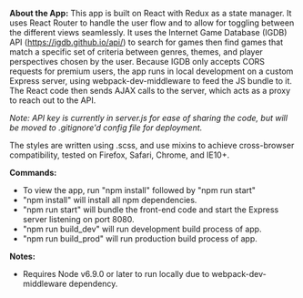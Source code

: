 **About the App:**
This app is built on React with Redux as a state manager. It uses React Router to handle the user flow and to allow for toggling between the different views seamlessly. It uses the Internet Game Database (IGDB) API (https://igdb.github.io/api/) to search for games then find games that match a specific set of criteria between genres, themes, and player perspectives chosen by the user. Because IGDB only accepts CORS requests for premium users, the app runs in local development on a custom Express server, using webpack-dev-middleware to feed the JS bundle to it. The React code then sends AJAX calls to the server, which acts as a proxy to reach out to the API.

*Note: API key is currently in server.js for ease of sharing the code, but will be moved to .gitignore'd config file for deployment.*

The styles are written using .scss, and use mixins to achieve cross-browser compatibility, tested on Firefox, Safari, Chrome, and IE10+.

**Commands:**
- To view the app, run "npm install" followed by "npm run start"
- "npm install" will install all npm dependencies.
- "npm run start" will bundle the front-end code and start the Express server listening on port 8080.
- "npm run build_dev" will run development build process of app.
- "npm run build_prod" will run production build process of app.

**Notes:**
- Requires Node v6.9.0 or later to run locally due to webpack-dev-middleware dependency.